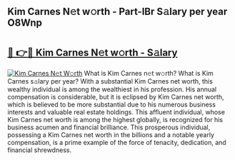 ## Kim Carnes N𝚎t w𝚘rth - Part-lBr S𝚊lary per year O8Wnp

# <h2><a href="http://gc1ib9q.nevu.top/?p=Kim+Carnes">🔗 👉🔴 Kim Carnes N𝚎t w𝚘rth - S𝚊lary</a></h2>

[![Kim Carnes N𝚎t W𝚘rth](https://i.imgur.com/Oavwk0R.jpeg)](http://gc1ib9q.nevu.top/?p=Kim+Carnes)
What is Kim Carnes n𝚎t w𝚘rth? What is Kim Carnes s𝚊lary per year?
With a substantial Kim Carnes net worth, this wealthy individual is among the wealthiest in his profession. His annual compensation is considerable, but it is eclipsed by Kim Carnes net worth, which is believed to be more substantial due to his numerous business interests and valuable real estate holdings. This affluent individual, whose Kim Carnes net worth is among the highest globally, is recognized for his business acumen and financial brilliance. This prosperous individual, possessing a Kim Carnes net worth in the billions and a notable yearly compensation, is a prime example of the force of tenacity, dedication, and financial shrewdness.
